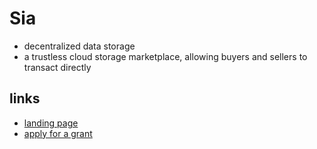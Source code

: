 # Sia

- decentralized data storage
- a trustless cloud storage marketplace, allowing buyers and sellers to transact directly

## links

- [landing page](https://sia.tech/)
- [apply for a grant](https://sia.tech/grants)

